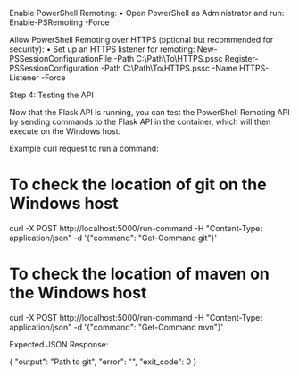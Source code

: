 Enable PowerShell Remoting:
	•	Open PowerShell as Administrator and run:
Enable-PSRemoting -Force

Allow PowerShell Remoting over HTTPS (optional but recommended for security):
	•	Set up an HTTPS listener for remoting:
New-PSSessionConfigurationFile -Path C:\Path\To\HTTPS.pssc
Register-PSSessionConfiguration -Path C:\Path\To\HTTPS.pssc -Name HTTPS-Listener -Force



Step 4: Testing the API

Now that the Flask API is running, you can test the PowerShell Remoting API by sending commands to the Flask API in the container, which will then execute on the Windows host.

Example curl request to run a command:

# To check the location of git on the Windows host
curl -X POST http://localhost:5000/run-command -H "Content-Type: application/json" -d '{"command": "Get-Command git"}'

# To check the location of maven on the Windows host
curl -X POST http://localhost:5000/run-command -H "Content-Type: application/json" -d '{"command": "Get-Command mvn"}'

Expected JSON Response:

{
    "output": "Path to git",
    "error": "",
    "exit_code": 0
}
 


